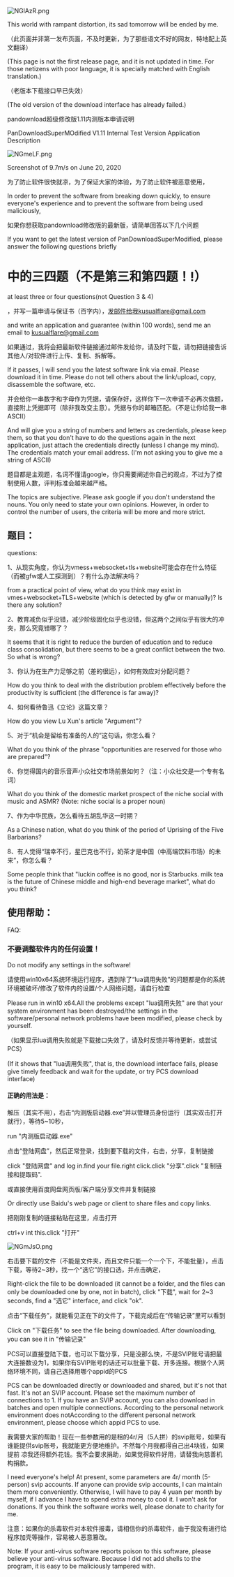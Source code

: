 
![NGlAzR.png](https://s1.ax1x.com/2020/06/22/NGlAzR.png)

This world with rampant distortion, its sad tomorrow will be ended by me.

（此页面并非第一发布页面，不及时更新，为了那些语文不好的网友，特地配上英文翻译）

(This page is not the first release page, and it is not updated in time. For those netizens with poor language, it is specially matched with English translation.)

（老版本下载接口早已失效）

(The old version of the download interface has already failed.)

pandownload超级修改版1.11内测版本申请说明

PanDownloadSuperMOdified V1.11 Internal Test Version Application Description

![NGmeLF.png](https://s1.ax1x.com/2020/06/22/NGmeLF.png)

Screenshot of 9.7m/s on June 20, 2020

为了防止软件很快就凉，为了保证大家的体验，为了防止软件被恶意使用，

In order to prevent the software from breaking down quickly, to ensure everyone's experience and to prevent the software from being used maliciously,

如果你想获取pandownload修改版的最新版，请简单回答以下几个问题

If you want to get the latest version of PanDownloadSuperModified, please answer the following questions briefly

# 中的三四题（不是第三和第四题！!）

at least three or four questions(not Question 3 & 4)

，并写一篇申请与保证书（百字内），发邮件给我kusualflare@gmail.com

 and write an application and guarantee (within 100 words), send me an email to kusualflare@gmail.com

如果通过，我将会把最新软件链接通过邮件发给你，请及时下载，请勿把链接告诉其他人/对软件进行上传、复制、拆解等。

If it passes, I will send you the latest software link via email. Please download it in time. Please do not tell others about the link/upload, copy, disassemble the software, etc.

并会给你一串数字和字母作为凭据，请保存好，这样你下一次申请不必再次做题，直接附上凭据即可（除非我改变主意）。凭据与你的邮箱匹配。（不是让你给我一串ASCII）

And will give you a string of numbers and letters as credentials, please keep them, so that you don't have to do the questions again in the next application, just attach the credentials directly (unless I change my mind). The credentials match your email address. (I'm not asking you to give me a string of ASCII)

题目都是主观题，名词不懂请google，你只需要阐述你自己的观点，不过为了控制使用人数，评判标准会越来越严格。

The topics are subjective. Please ask google if you don't understand the nouns. You only need to state your own opinions. However, in order to control the number of users, the criteria will be more and more strict.

## 题目：

questions:

1、从现实角度，你认为vmess+websocket+tls+website可能会存在什么特征（而被gfw或人工探测到）？有什么办法解决吗？

from a practical point of view, what do you think may exist in vmes+websocket+TLS+website (which is detected by gfw or manually)?  Is there any solution?

2、教育减负似乎没错，减少阶级固化似乎也没错，但这两个之间似乎有很大的冲突，那么究竟错哪了？

It seems that it is right to reduce the burden of education and to reduce class consolidation, but there seems to be a great conflict between the two. So what is wrong?

3、你认为在生产力足够之前（差的很远），如何有效应对分配问题？

How do you think to deal with the distribution problem effectively before the productivity is sufficient (the difference is far away)?

4、如何看待鲁迅《立论》这篇文章？

How do you view Lu Xun's article "Argument"?

5、对于“机会是留给有准备的人的”这句话，你怎么看？

What do you think of the phrase "opportunities are reserved for those who are prepared"?

6、你觉得国内的音乐音声小众社交市场前景如何？（注：小众社交是一个专有名词）

What do you think of the domestic market prospect of the niche social with music and ASMR? (Note: niche social is a proper noun)

7、作为中华民族，怎么看待五胡乱华这一时期？

As a Chinese nation, what do you think of the period of Uprising of the Five Barbarians?

8、有人觉得“瑞幸不行，星巴克也不行，奶茶才是中国（中高端饮料市场）的未来”，你怎么看？

Some people think that "luckin coffee is no good, nor is Starbucks. milk tea is the future of Chinese middle and high-end beverage market", what do you think?

## 使用帮助：

FAQ:

### 不要调整软件内的任何设置！

Do not modify any settings in the software!

请使用win10x64系统环境运行程序，遇到除了“lua调用失败”的问题都是你的系统环境被破坏/修改了软件内的设置/个人网络问题，请自行检查

Please run in win10 x64.All the problems except "lua调用失败" are that your system environment has been destroyed/the settings in the software/personal network problems have been modified, please check by yourself.

（如果显示lua调用失败就是下载接口失效了，请及时反馈并等待更新，或尝试PCS）

(If it shows that "lua调用失败", that is, the download interface fails, please give timely feedback and wait for the update, or try PCS download interface)

#### 正确的用法是：

解压（其实不用），右击“内测版启动器.exe”并以管理员身份运行（其实双击打开就行），等待5~10秒，

run "内测版启动器.exe"

点击“登陆网盘”，然后正常登录，找到要下载的文件，右击，分享，复制链接

click "登陆网盘" and log in.find your file.right click.click "分享".click "复制链接和提取码".

或直接使用百度网盘网页版/客户端分享文件并复制链接

Or directly use Baidu's web page or client to share files and copy links.

把刚刚复制的链接粘贴在这里，点击打开

ctrl+v int this.click "打开"

![NGmJsO.png](https://s1.ax1x.com/2020/06/22/NGmJsO.png)



右击要下载的文件（不能是文件夹，而且文件只能一个一个下，不能批量），点击下载，等待2~3秒，找一个“选它”的接口选，并点击确定，

Right-click the file to be downloaded (it cannot be a folder, and the files can only be downloaded one by one, not in batch), click "下载", wait for 2~3 seconds, find a "选它" interface, and click "ok".

点击“下载任务”，就能看见正在下的文件了，下载完成后在“传输记录”里可以看到

Click on "下载任务" to see the file being downloaded. After downloading, you can see it in "传输记录"

PCS可以直接登陆下载，也可以下载分享，只是没那么快，不是SVIP账号请把最大连接数设为1，如果你有SVIP账号的话还可以批量下载、开多连接。根据个人网络环境不同，请自己选择用哪个appid的PCS

PCS can be downloaded directly or downloaded and shared, but it's not that fast. It's not an SVIP account. Please set the maximum number of connections to 1. If you have an SVIP account, you can also download in batches and open multiple connections.  According to the personal network environment does notAccording to the different personal network environment, please choose which appid PCS to use.

我需要大家的帮助！现在一些参数用的是租的4r/月（5人拼）的svip账号，如果有谁能提供svip账号，我就能更方便地维护。不然每个月我都得自己出4块钱，如果提前
凉我还得额外花钱。我不会要求捐助，如果觉得软件好用，请替我向慈善机构捐款。

I need everyone's help!  At present, some parameters are 4r/ month (5-person) svip accounts. If anyone can provide svip accounts, I can maintain them more conveniently.  Otherwise, I will have to pay 4 yuan per month by myself, if I advance
I have to spend extra money to cool it.  I won't ask for donations. If you think the software works well, please donate to charity for me.

注意：如果你的杀毒软件对本软件报毒，请相信你的杀毒软件，由于我没有进行给程序加壳等操作，容易被人恶意篡改。

Note: If your anti-virus software reports poison to this software, please believe your anti-virus software. Because I did not add shells to the program, it is easy to be maliciously tampered with.
